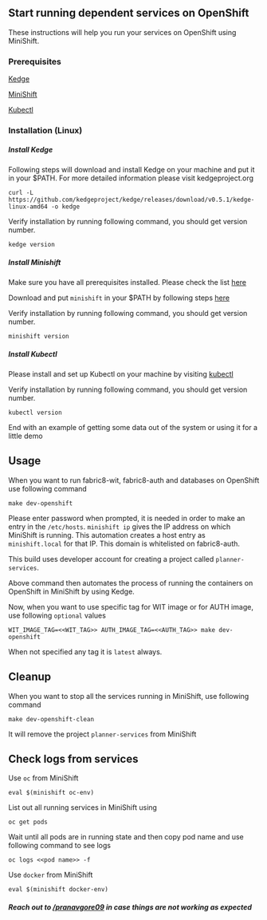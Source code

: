 ## Start running dependent services on OpenShift

These instructions will help you run your services on OpenShift using MiniShift.

### Prerequisites


[Kedge](kedgeproject.org)

[MiniShift](https://docs.openshift.org/latest/minishift/getting-started/installing.html)

[Kubectl](https://kubernetes.io/docs/tasks/tools/install-kubectl/)


### Installation (Linux)

##### Install Kedge

Following steps will download and install Kedge on your machine and put it in your $PATH. For more detailed information please visit kedgeproject.org

```
curl -L https://github.com/kedgeproject/kedge/releases/download/v0.5.1/kedge-linux-amd64 -o kedge
```

Verify installation by running following command, you should get version number.

```
kedge version
```

##### Install Minishift

Make sure you have all prerequisites installed. Please check the list [here](https://docs.openshift.org/latest/minishift/getting-started/installing.html#install-prerequisites)

Download and put `minishift` in your $PATH by following steps [here](https://docs.openshift.org/latest/minishift/getting-started/installing.html#manually)

Verify installation by running following command, you should get version number.
```
minishift version
```


##### Install Kubectl

Please install and set up Kubectl on your machine by visiting [kubectl](https://kubernetes.io/docs/tasks/tools/install-kubectl/)

Verify installation by running following command, you should get version number.
```
kubectl version
```

End with an example of getting some data out of the system or using it for a little demo

## Usage

When you want to run fabric8-wit, fabric8-auth and databases on OpenShift use following command
```
make dev-openshift
```
Please enter password when prompted, it is needed in order to make an entry in the `/etc/hosts`.
`minishift ip` gives the IP address on which MiniShift is running. This automation creates a host entry as `minishift.local` for that IP. This domain is whitelisted on fabric8-auth.

This build uses developer account for creating a project called `planner-services`.

Above command then automates the process of running the containers on OpenShift in MiniShift by using Kedge.

Now, when you want to use specific tag for WIT image or for AUTH image, use following `optional` values

```
WIT_IMAGE_TAG=<<WIT_TAG>> AUTH_IMAGE_TAG=<<AUTH_TAG>> make dev-openshift
```
When not specified any tag it is `latest` always.


## Cleanup
When you want to stop all the services running in MiniShift, use following command
```
make dev-openshift-clean
```
It will remove the project `planner-services` from MiniShift

## Check logs from services
Use `oc` from MiniShift
```
eval $(minishift oc-env)
```

List out all running services in MiniShift using
```
oc get pods
```
Wait until all pods are in running state and then copy pod name and use following command to see logs
```
oc logs <<pod name>> -f
```

Use `docker` from MiniShift
```
eval $(minishift docker-env)
```


##### Reach out to **[/pranavgore09](https://github.com/pranavgore09)** in case things are not working as expected
